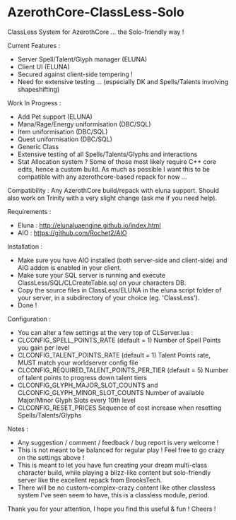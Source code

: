 # AzerothCore-ClassLess-Solo

ClassLess System for AzerothCore ... the Solo-friendly way !

Current Features :
- Server Spell/Talent/Glyph manager (ELUNA)
- Client UI (ELUNA)
- Secured against client-side tempering !
- Need for extensive testing ... (especially DK and Spells/Talents involving shapeshifting)

Work In Progress :
- Add Pet support (ELUNA)
- Mana/Rage/Energy uniformisation (DBC/SQL)
- Item uniformisation (DBC/SQL)
- Quest uniformisation (DBC/SQL)
- Generic Class
- Extensive testing of all Spells/Talents/Glyphs and interactions
- Stat Allocation system ?
Some of those most likely require C++ core edits, hence a custom build.
As much as possible I want this to be compatible with any azerothcore-based
repack for now ...

Compatibility :
Any AzerothCore build/repack with eluna support.
Should also work on Trinity with a very slight change (ask me if you need help).

Requirements :
- Eluna : http://elunaluaengine.github.io/index.html
- AIO : https://github.com/Rochet2/AIO

Installation :
- Make sure you have AIO installed (both server-side and client-side) and AIO addon is enabled in your client.
- Make sure your SQL server is running and execute ClassLess/SQL/CLCreateTable.sql on your characters DB.
- Copy the source files in ClassLess/ELUNA in the eluna script folder of your server, in a subdirectory of your choice (eg. 'ClassLess').
- Done !

Configuration :
- You can alter a few settings at the very top of CLServer.lua :
- CLCONFIG_SPELL_POINTS_RATE (default = 1)
Number of Spell Points you gain per level
- CLCONFIG_TALENT_POINTS_RATE (default = 1)
Talent Points rate, MUST match your worldserver config file
- CLCONFIG_REQUIRED_TALENT_POINTS_PER_TIER (default = 5)
Number of talent points to progress down talent tiers
- CLCONFIG_GLYPH_MAJOR_SLOT_COUNTS and CLCONFIG_GLYPH_MINOR_SLOT_COUNTS
Number of available Major/Minor Glyph Slots every 10th level
- CLCONFIG_RESET_PRICES
Sequence of cost increase when resetting Spells/Talents/Glyphs

Notes :
- Any suggestion / comment / feedback / bug report is very welcome !
- This is not meant to be balanced for regular play ! Feel free to go crazy on the settings above !
- This is meant to let you have fun creating your dream multi-class character build, while playing
a blizz-like content but solo-friendly server like the excellent repack from BrooksTech.
- There will be no custom-complex-crazy content like other classless system I've seen seem to have,
this is a classless module, period.

Thank you for your attention, I hope you find this useful & fun ! Cheers !

